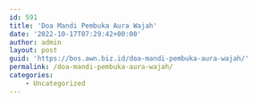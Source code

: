 ```yaml
---
id: 591
title: 'Doa Mandi Pembuka Aura Wajah'
date: '2022-10-17T07:29:42+00:00'
author: admin
layout: post
guid: 'https://bos.awn.biz.id/doa-mandi-pembuka-aura-wajah/'
permalink: /doa-mandi-pembuka-aura-wajah/
categories:
    - Uncategorized
---
```


